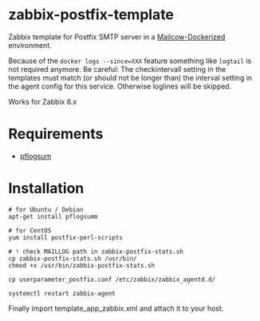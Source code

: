 # zabbix-postfix-template
Zabbix template for Postfix SMTP server in a [Mailcow-Dockerized](https://docs.mailcow.email/) environment.

Because of the `docker logs --since=XXX` feature something like `logtail` is not required anymore. Be careful: The checkintervall setting in the templates must match (or should not be longer than) the interval setting in the agent config for this service. Otherwise loglines will be skipped.

Works for Zabbix 6.x

# Requirements
* [pflogsum](http://jimsun.linxnet.com/postfix_contrib.html)

# Installation

    # for Ubuntu / Debian
    apt-get install pflogsumm
    
    # for CentOS
    yum install postfix-perl-scripts
    
    # ! check MAILLOG path in zabbix-postfix-stats.sh
    cp zabbix-postfix-stats.sh /usr/bin/
    chmod +x /usr/bin/zabbix-postfix-stats.sh

    cp userparameter_postfix.conf /etc/zabbix/zabbix_agentd.d/
    
    systemctl restart zabbix-agent

Finally import template_app_zabbix.xml and attach it to your host.